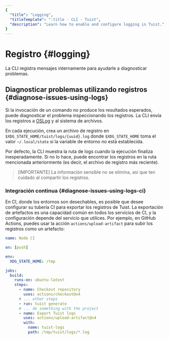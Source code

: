 ```yaml
---
{
  "title": "Logging",
  "titleTemplate": ":title · CLI · Tuist",
  "description": "Learn how to enable and configure logging in Tuist."
}
---
```

# Registro {#logging}

La CLI registra mensajes internamente para ayudarle a diagnosticar problemas.

## Diagnosticar problemas utilizando registros {#diagnose-issues-using-logs}

Si la invocación de un comando no produce los resultados esperados, puede
diagnosticar el problema inspeccionando los registros. La CLI envía los
registros a [OSLog](https://developer.apple.com/documentation/os/oslog) y al
sistema de archivos.

En cada ejecución, crea un archivo de registro en
`$XDG_STATE_HOME/tuist/logs/{uuid}.log` donde `$XDG_STATE_HOME` toma el valor
`~/.local/state` si la variable de entorno no está establecida.

Por defecto, la CLI muestra la ruta de logs cuando la ejecución finaliza
inesperadamente. Si no lo hace, puede encontrar los registros en la ruta
mencionada anteriormente (es decir, el archivo de registro más reciente).

> [IMPORTANTE] La información sensible no se elimina, así que ten cuidado al
> compartir los registros.

### Integración continua {#diagnose-issues-using-logs-ci}

En CI, donde los entornos son desechables, es posible que desee configurar su
tubería CI para exportar los registros de Tuist. La exportación de artefactos es
una capacidad común en todos los servicios de CI, y la configuración depende del
servicio que utilices. Por ejemplo, en GitHub Actions, puedes usar la acción
`actions/upload-artifact` para subir los registros como un artefacto:

```yaml
name: Node CI

on: [push]

env:
  XDG_STATE_HOME: /tmp

jobs:
  build:
    runs-on: ubuntu-latest
    steps:
      - name: Checkout repository
        uses: actions/checkout@v4
      # ... other steps
      - run: tuist generate
      # ... do something with the project
      - name: Export Tuist logs
        uses: actions/upload-artifact@v4
        with:
          name: tuist-logs
          path: /tmp/tuist/logs/*.log
```
